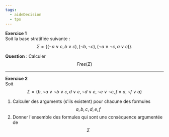 ```yaml
---
tags:
  - aideDecision
  - tps
---
```


**Exercice 1**  
Soit la base stratifiée suivante :  
$$
\Sigma = \{(\neg a \lor c, b \lor c), (\neg b, \neg c), (\neg a \lor \neg c, a \lor c)\}.
$$

**Question** : Calculer $$Free(\Sigma)$$

---

**Exercice 2**  
Soit $$\Sigma = \{b, \neg a \lor \neg b \lor c, d \lor e, \neg d \lor e, \neg e \lor \neg c, f \lor a, \neg f \lor a\}$$

1. Calculer des arguments (s'ils existent) pour chacune des formules $$a, b, c, d, e, f$$
2. Donner l'ensemble des formules qui sont une conséquence argumentée de $$\Sigma$$
